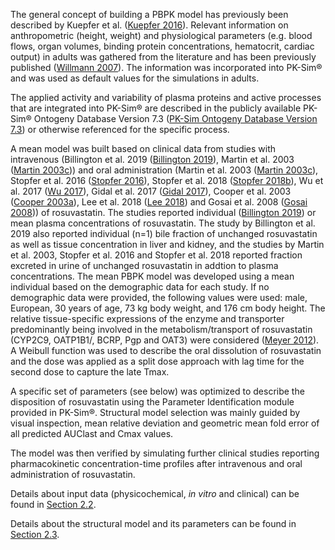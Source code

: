 The general concept of building a PBPK model has previously been described by Kuepfer et al. ([Kuepfer 2016](#5-references)). Relevant information on anthropometric (height, weight) and physiological parameters (e.g. blood flows, organ volumes, binding protein concentrations, hematocrit, cardiac output) in adults was gathered from the literature and has been previously published ([Willmann 2007](#5-references)). The information was incorporated into PK-Sim® and was used as default values for the simulations in adults.

The applied activity and variability of plasma proteins and active processes that are integrated into PK-Sim® are described in the publicly available PK-Sim® Ontogeny Database Version 7.3 ([PK-Sim Ontogeny Database Version 7.3](#5-references)) or otherwise referenced for the specific process.

A mean model was built based on clinical data from studies with intravenous (Billington et al. 2019 ([Billington 2019](#5-references)), Martin et al. 2003 ([Martin 2003c](#5-references))) and oral administration (Martin et al. 2003 ([Martin 2003c](#5-references)), Stopfer et al. 2016 ([Stopfer 2016](#5-references)), Stopfer et al. 2018 ([Stopfer 2018b](#5-references)), Wu et al. 2017 ([Wu 2017](#5-references)), Gidal et al. 2017 ([Gidal  2017](#5-references)), Cooper et al. 2003 ([Cooper 2003a](#5-references)),  Lee et al. 2018 ([Lee 2018](#5-references)) and Gosai et al. 2008 ([Gosai 2008](#5-references))) of rosuvastatin. The studies reported individual ([Billington 2019](#5-references)) or mean plasma concentrations of rosuvastatin. The study by Billington et al. 2019 also reported individual (n=1) bile fraction of unchanged rosuvastatin as well as tissue concentration in liver and kidney, and the studies by Martin et al. 2003, Stopfer et al. 2016 and Stopfer et al. 2018 reported fraction excreted in urine of unchanged rosuvastatin in addtion to plasma concentrations. The mean PBPK model was developed using a mean individual based on the demographic data for each study. If no demographic data were provided, the following values were used: male, European, 30 years of age, 73 kg body weight, and 176 cm body height. The relative tissue-specific expressions of the enzyme and transporter predominantly being involved in the metabolism/transport of rosuvastatin (CYP2C9, OATP1B1/, BCRP, Pgp and OAT3) were considered ([Meyer 2012](#5-references)). A Weibull function was used to describe the oral dissolution of rosuvastatin and the dose was applied as a split dose approach with lag time for the second dose to capture the late Tmax.  

A specific set of parameters (see below) was optimized to describe the disposition of rosuvastatin using the Parameter Identification module provided in PK-Sim®. Structural model selection was mainly guided by visual inspection, mean relative deviation and geometric mean fold error of all predicted
AUClast and Cmax values.

The model was then verified by simulating further clinical studies reporting pharmacokinetic concentration-time profiles after intravenous and oral administration of rosuvastatin.

Details about input data (physicochemical, *in vitro* and clinical) can be found in [Section 2.2](#22-data-used).

Details about the structural model and its parameters can be found in [Section 2.3](#23-model-parameters-and-assumptions).





